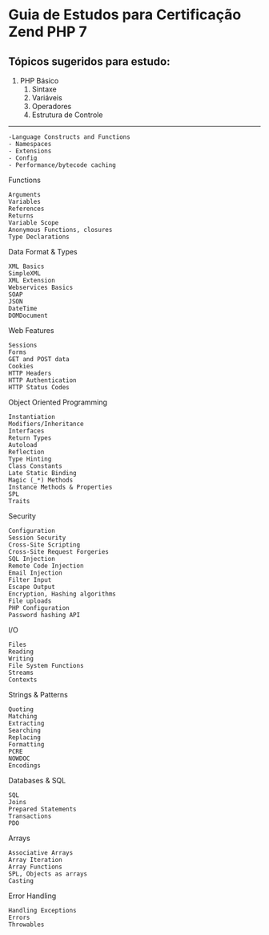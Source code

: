 # Guia de Estudos para Certificação Zend PHP 7

## Tópicos sugeridos para estudo: 

1. PHP Básico
    1. Sintaxe
    2. Variáveis
    3. Operadores
    4. Estrutura de Controle

---

    -Language Constructs and Functions
    - Namespaces
    - Extensions
    - Config
    - Performance/bytecode caching

Functions

    Arguments
    Variables
    References
    Returns
    Variable Scope
    Anonymous Functions, closures
    Type Declarations

Data Format & Types

    XML Basics
    SimpleXML
    XML Extension
    Webservices Basics
    SOAP
    JSON 
    DateTime 
    DOMDocument

Web Features

    Sessions
    Forms
    GET and POST data
    Cookies
    HTTP Headers
    HTTP Authentication
    HTTP Status Codes

Object Oriented Programming

    Instantiation
    Modifiers/Inheritance
    Interfaces
    Return Types
    Autoload
    Reflection
    Type Hinting
    Class Constants
    Late Static Binding
    Magic (_*) Methods
    Instance Methods & Properties
    SPL
    Traits 

Security

    Configuration
    Session Security
    Cross-Site Scripting
    Cross-Site Request Forgeries
    SQL Injection
    Remote Code Injection
    Email Injection
    Filter Input
    Escape Output
    Encryption, Hashing algorithms
    File uploads
    PHP Configuration
    Password hashing API 

I/O

    Files
    Reading
    Writing
    File System Functions
    Streams
    Contexts

Strings & Patterns

    Quoting
    Matching
    Extracting
    Searching
    Replacing
    Formatting
    PCRE
    NOWDOC
    Encodings

Databases & SQL

    SQL
    Joins
    Prepared Statements
    Transactions
    PDO

Arrays

    Associative Arrays
    Array Iteration
    Array Functions
    SPL, Objects as arrays 
    Casting

Error Handling

    Handling Exceptions
    Errors
    Throwables
